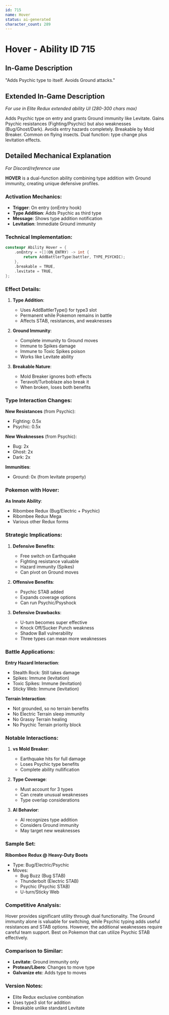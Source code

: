 ```yaml
---
id: 715
name: Hover
status: ai-generated
character_count: 289
---
```


# Hover - Ability ID 715

## In-Game Description
"Adds Psychic type to itself. Avoids Ground attacks."

## Extended In-Game Description
*For use in Elite Redux extended ability UI (280-300 chars max)*

Adds Psychic type on entry and grants Ground immunity like Levitate. Gains Psychic resistances (Fighting/Psychic) but also weaknesses (Bug/Ghost/Dark). Avoids entry hazards completely. Breakable by Mold Breaker. Common on flying insects. Dual function: type change plus levitation effects.

## Detailed Mechanical Explanation
*For Discord/reference use*

**HOVER** is a dual-function ability combining type addition with Ground immunity, creating unique defensive profiles.

### Activation Mechanics:
- **Trigger**: On entry (onEntry hook)
- **Type Addition**: Adds Psychic as third type
- **Message**: Shows type addition notification
- **Levitation**: Immediate Ground immunity

### Technical Implementation:
```cpp
constexpr Ability Hover = {
    .onEntry = +[](ON_ENTRY) -> int { 
        return AddBattlerType(battler, TYPE_PSYCHIC); 
    },
    .breakable = TRUE,
    .levitate = TRUE,
};
```

### Effect Details:

1. **Type Addition**:
   - Uses AddBattlerType() for type3 slot
   - Permanent while Pokemon remains in battle
   - Affects STAB, resistances, and weaknesses

2. **Ground Immunity**:
   - Complete immunity to Ground moves
   - Immune to Spikes damage
   - Immune to Toxic Spikes poison
   - Works like Levitate ability

3. **Breakable Nature**:
   - Mold Breaker ignores both effects
   - Teravolt/Turboblaze also break it
   - When broken, loses both benefits

### Type Interaction Changes:

**New Resistances** (from Psychic):
- Fighting: 0.5x
- Psychic: 0.5x

**New Weaknesses** (from Psychic):
- Bug: 2x
- Ghost: 2x
- Dark: 2x

**Immunities**:
- Ground: 0x (from levitate property)

### Pokemon with Hover:

**As Innate Ability**:
- Ribombee Redux (Bug/Electric + Psychic)
- Ribombee Redux Mega
- Various other Redux forms

### Strategic Implications:

1. **Defensive Benefits**:
   - Free switch on Earthquake
   - Fighting resistance valuable
   - Hazard immunity (Spikes)
   - Can pivot on Ground moves

2. **Offensive Benefits**:
   - Psychic STAB added
   - Expands coverage options
   - Can run Psychic/Psyshock

3. **Defensive Drawbacks**:
   - U-turn becomes super effective
   - Knock Off/Sucker Punch weakness
   - Shadow Ball vulnerability
   - Three types can mean more weaknesses

### Battle Applications:

**Entry Hazard Interaction**:
- Stealth Rock: Still takes damage
- Spikes: Immune (levitation)
- Toxic Spikes: Immune (levitation)
- Sticky Web: Immune (levitation)

**Terrain Interaction**:
- Not grounded, so no terrain benefits
- No Electric Terrain sleep immunity
- No Grassy Terrain healing
- No Psychic Terrain priority block

### Notable Interactions:

1. **vs Mold Breaker**:
   - Earthquake hits for full damage
   - Loses Psychic type benefits
   - Complete ability nullification

2. **Type Coverage**:
   - Must account for 3 types
   - Can create unusual weaknesses
   - Type overlap considerations

3. **AI Behavior**:
   - AI recognizes type addition
   - Considers Ground immunity
   - May target new weaknesses

### Sample Set:

**Ribombee Redux @ Heavy-Duty Boots**
- Type: Bug/Electric/Psychic
- Moves:
  - Bug Buzz (Bug STAB)
  - Thunderbolt (Electric STAB)
  - Psychic (Psychic STAB)
  - U-turn/Sticky Web

### Competitive Analysis:

Hover provides significant utility through dual functionality. The Ground immunity alone is valuable for switching, while Psychic typing adds useful resistances and STAB options. However, the additional weaknesses require careful team support. Best on Pokemon that can utilize Psychic STAB effectively.

### Comparison to Similar:
- **Levitate**: Ground immunity only
- **Protean/Libero**: Changes to move type
- **Galvanize etc**: Adds type to moves

### Version Notes:
- Elite Redux exclusive combination
- Uses type3 slot for addition
- Breakable unlike standard Levitate